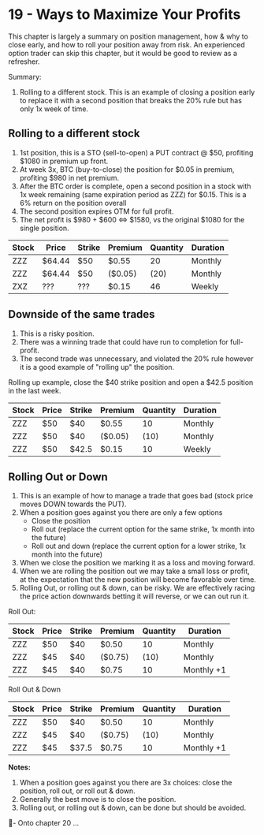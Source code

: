 # 19 - Ways to Maximize Your Profits

This chapter is largely a summary on position management, how & why to close early, and how to roll your position away from risk.
An experienced option trader can skip this chapter, but it would be good to review as a refresher.

Summary:

1. Rolling to a different stock. This is an example of closing a position early to replace it with a second position that breaks the 20% rule but has only 1x week of time.

## Rolling to a different stock

1. 1st position, this is a STO (sell-to-open) a PUT contract @ $50, profiting $1080 in premium up front.
2. At week 3x, BTC (buy-to-close) the position for $0.05 in premium, profiting $980 in net premium.
3. After the BTC order is complete, open a second position in a stock with 1x week remaining (same expiration period as ZZZ) for $0.15. This is a 6% return on the position overall
4. The second position expires OTM for full profit.
5. The net profit is $980 + $600 <=> $1580, vs the original $1080 for the single position.

| Stock | Price  | Strike | Premium | Quantity | Duration |
|-------|--------|--------|---------|----------|----------|
| ZZZ   | $64.44 | $50    | $0.55   | 20       | Monthly  |
| ZZZ   | $64.44 | $50    | ($0.05) | (20)     | Monthly  |
| ZXZ   | ???    | ???    | $0.15   | 46       | Weekly   |

## Downside of the same trades

1. This is a risky position. 
2. There was a winning trade that could have run to completion for full-profit.
3. The second trade was unnecessary, and violated the 20% rule however it is a good example of "rolling up" the position.

Rolling up example, close the $40 strike position and open a $42.5 position in the last week.

| Stock | Price | Strike | Premium | Quantity | Duration |
|-------|-------|--------|---------|----------|----------|
| ZZZ   | $50   | $40    | $0.55   | 10       | Monthly  |
| ZZZ   | $50   | $40    | ($0.05) | (10)     | Monthly  |
| ZZZ   | $50   | $42.5  | $0.15   | 10       | Weekly   |

## Rolling Out or Down

1. This is an example of how to manage a trade that goes bad (stock price moves DOWN towards the PUT).
2. When a position goes against you there are only a few options
   - Close the position
   - Roll out (replace the current option for the same strike, 1x month into the future)
   - Roll out and down (replace the current option for a lower strike, 1x month into the future)
3. When we close the position we marking it as a loss and moving forward.
4. When we are rolling the position out we may take a small loss or profit, at the expectation that the new position will become favorable over time.
5. Rolling Out, or rolling out & down, can be risky.  We are effectively racing the price action downwards betting it will reverse, or we can out run it.

Roll Out: 

| Stock | Price | Strike | Premium | Quantity | Duration   |
|-------|-------|--------|---------|----------|------------|
| ZZZ   | $50   | $40    | $0.50   | 10       | Monthly    |
| ZZZ   | $45   | $40    | ($0.75) | (10)     | Monthly    |
| ZZZ   | $45   | $40    | $0.75   | 10       | Monthly +1 |

Roll Out & Down

| Stock | Price | Strike | Premium | Quantity | Duration   |
|-------|-------|--------|---------|----------|------------|
| ZZZ   | $50   | $40    | $0.50   | 10       | Monthly    |
| ZZZ   | $45   | $40    | ($0.75) | (10)     | Monthly    |
| ZZZ   | $45   | $37.5  | $0.75   | 10       | Monthly +1 |

**Notes:**
1. When a position goes against you there are 3x choices: close the position, roll out, or roll out & down.
2. Generally the best move is to close the position.
3. Rolling out, or rolling out & down, can be done but should be avoided. 

🤞- Onto chapter 20 ...
